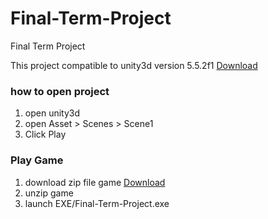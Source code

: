 # Final-Term-Project
Final Term Project

This project compatible to unity3d version 5.5.2f1 [Download](https://unity3d.com/get-unity/download?thank-you=update&download_nid=45968&os=Win)

### how to open project
1. open unity3d
2. open Asset > Scenes > Scene1
3. Click Play

### Play Game
1. download zip file game [Download](https://github.com/feedallcat/FinalProject/raw/master/BeMissile.zip)
2. unzip game
3. launch EXE/Final-Term-Project.exe
